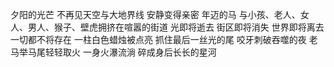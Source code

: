 
 夕阳的光芒
不再见天空与大地界线
安静变得亲密
年迈的马
与小孩、老人、女人、男人、猴子、壁虎拥挤在喧嚣的街道
光即将逝去
街区即将消失
世界即将离去
一切都不将存在
一柱白色蜡烛被点亮
抓住最后一丝光的尾
咬牙刺破吞噬的夜
老马举马尾轻轻取火
一身火瀑流淌
碎成身后长长的星河